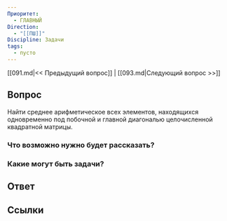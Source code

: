 ```yaml
---
Приоритет:
  - ГЛАВНЫЙ
Direction:
  - "[[ПШ]]" 
Discipline: Задачи 
tags:
  - пусто
---
```

[[091.md|<< Предыдущий вопрос]] | [[093.md|Следующий вопрос >>]]
## Вопрос

Найти среднее арифметическое всех элементов, находящихся одновременно под побочной и главной диагональю целочисленной квадратной матрицы.

### Что возможно нужно будет рассказать?

### Какие могут быть задачи?

## Ответ

## Ссылки
